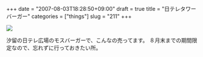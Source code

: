 +++
date = "2007-08-03T18:28:50+09:00"
draft = true
title = "日テレタワーバーガー"
categories = ["things"]
slug = "211"
+++

<img border="0" src="https://keruru.net/images/46b2f5520ad41-070803-164405.jpg" />

汐留の日テレ広場のモスバーガーで、こんなの売ってます。 ８月末までの期間限定なので、忘れずに行っておきたい所。
